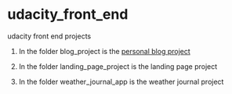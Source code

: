 # udacity_front_end
udacity front end projects
1. In the folder blog_project is the [personal blog project](https://ademerdzhiev.github.io/udacity_front_end/blog_project/) 

2. In the folder landing_page_project is the landing page project

3. In the folder weather_journal_app is the weather journal project
